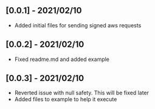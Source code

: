 ## [0.0.1] - 2021/02/10

* Added initial files for sending signed aws requests

## [0.0.2] - 2021/02/10

* Fixed readme.md and added example

## [0.0.3] - 2021/02/10

* Reverted issue with null safety. This will be fixed later
* Added files to example to help it execute 